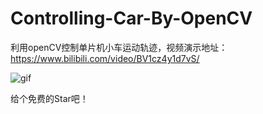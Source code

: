 # Controlling-Car-By-OpenCV
利用openCV控制单片机小车运动轨迹，视频演示地址：https://www.bilibili.com/video/BV1cz4y1d7vS/

![gif](https://user-images.githubusercontent.com/29682883/202877462-cca9d4d7-28d3-4e99-bb3d-c1f9d3050f43.gif)

给个免费的Star吧！
